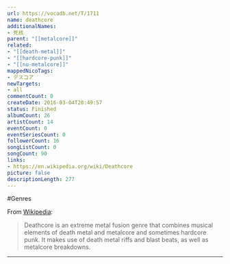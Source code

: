 ```yaml
---
url: https://vocadb.net/T/1711
name: deathcore
additionalNames: 
- 死核
parent: "[[metalcore]]"
related:
- "[[death-metal]]"
- "[[hardcore-punk]]"
- "[[nu-metalcore]]"
mappedNicoTags:
- デスコア
newTargets:
- all
commentCount: 0
createDate: 2016-03-04T20:49:57
status: Finished
albumCount: 26
artistCount: 14
eventCount: 0
eventSeriesCount: 0
followerCount: 16
songListCount: 0
songCount: 90
links: 
- https://en.wikipedia.org/wiki/Deathcore
picture: false
descriptionLength: 277
---
```


#Genres

From [Wikipedia](https://en.wikipedia.org/wiki/Deathcore): 
> Deathcore is an extreme metal fusion genre that combines musical elements of death metal and metalcore and sometimes hardcore punk. It makes use of death metal riffs and blast beats, as well as metalcore breakdowns.

---

